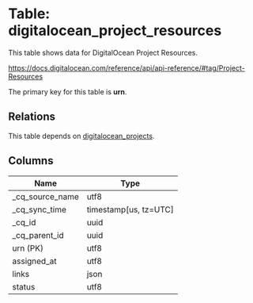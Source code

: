 # Table: digitalocean_project_resources

This table shows data for DigitalOcean Project Resources.

https://docs.digitalocean.com/reference/api/api-reference/#tag/Project-Resources

The primary key for this table is **urn**.

## Relations

This table depends on [digitalocean_projects](digitalocean_projects).

## Columns

| Name          | Type          |
| ------------- | ------------- |
|_cq_source_name|utf8|
|_cq_sync_time|timestamp[us, tz=UTC]|
|_cq_id|uuid|
|_cq_parent_id|uuid|
|urn (PK)|utf8|
|assigned_at|utf8|
|links|json|
|status|utf8|